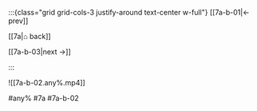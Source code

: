 :::{class="grid grid-cols-3 justify-around text-center w-full"}
[[7a-b-01|← prev]]

[[7a|⌂ back]]

[[7a-b-03|next →]]

:::

![[7a-b-02.any%.mp4]]

#any% #7a #7a-b-02